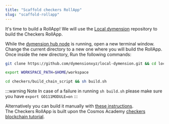 ```yaml
---
title: "Scaffold checkers RollApp"
slug: "scaffold-rollapp"
---
```


It's time to build a RollApp! We will use the [Local dymension](https://github.com/dymensionxyz/local-dymension/) repository to build the Checkers RollApp.

While the [dymension hub node](../getting-started/run-a-hub-node.md) is running, open a new terminal window. Change the current directory to a new one where you will build the RollApp.<br/>
Once inside the new directory, Run the following commands:

```sh
git clone https://github.com/dymensionxyz/local-dymension.git && cd local-dymension

export WORKSPACE_PATH=$HOME/workspace

cd checkers/build_chain_script && sh build.sh
```

:::warning Note
In case of a failure in running `sh build.sh` please make sure you have `export GO111MODULE=on`
:::

Alternatively you can build it manually with [these instructions](https://github.com/dymensionxyz/local-dymension/blob/main/checkers/build_chain.md).<br/> The Checkers RollApp is built upon the Cosmos Academy [checkers blockchain tutorial](https://tutorials.cosmos.network/hands-on-exercise/1-ignite-cli/3-stored-game.html).
